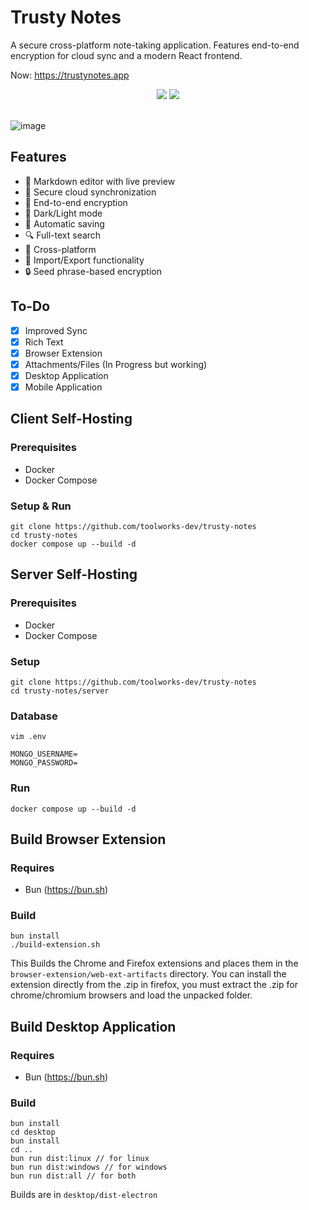 # Trusty Notes

A secure cross-platform note-taking application. Features end-to-end encryption for cloud sync and a modern React frontend.

Now: https://trustynotes.app

<p align="center">
<a href="https://addons.mozilla.org/en-US/firefox/addon/trustynotes/"><img src="https://user-images.githubusercontent.com/585534/107280546-7b9b2a00-6a26-11eb-8f9f-f95932f4bfec.png"></a>
<a href="https://chromewebstore.google.com/detail/trustynotes/jbofhocadlfnlhgjkcnbldobinlfghei"><img src="https://user-images.githubusercontent.com/585534/107280622-91a8ea80-6a26-11eb-8d07-77c548b28665.png"></a><br><br>
</p>

![image](https://github.com/user-attachments/assets/f63a297a-3122-47c4-a57b-9042f3461c80)

## Features

- 📝 Markdown editor with live preview
- 🔄 Secure cloud synchronization
- 🔐 End-to-end encryption
- 🌙 Dark/Light mode
- 💾 Automatic saving
- 🔍 Full-text search
- 📱 Cross-platform
- 💾 Import/Export functionality
- 🔒 Seed phrase-based encryption

## To-Do
- [x] Improved Sync
- [x] Rich Text
- [x] Browser Extension
- [x] Attachments/Files (In Progress but working)
- [x] Desktop Application
- [x] Mobile Application

## Client Self-Hosting

### Prerequisites
- Docker
- Docker Compose

### Setup & Run
```
git clone https://github.com/toolworks-dev/trusty-notes
cd trusty-notes
docker compose up --build -d
```

## Server Self-Hosting

### Prerequisites
- Docker
- Docker Compose

### Setup
```
git clone https://github.com/toolworks-dev/trusty-notes
cd trusty-notes/server
```

### Database
```
vim .env

MONGO_USERNAME=
MONGO_PASSWORD=
```

### Run
```
docker compose up --build -d
```

## Build Browser Extension

### Requires
- Bun (https://bun.sh)

### Build

```
bun install
./build-extension.sh
```

This Builds the Chrome and Firefox extensions and places them in the `browser-extension/web-ext-artifacts` directory. You can install the extension directly from the .zip in firefox, you must extract the .zip for chrome/chromium browsers and load the unpacked folder.

## Build Desktop Application

### Requires
- Bun (https://bun.sh)

### Build

```
bun install
cd desktop
bun install
cd ..
bun run dist:linux // for linux
bun run dist:windows // for windows
bun run dist:all // for both
```

Builds are in ```desktop/dist-electron```

